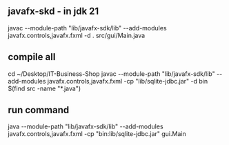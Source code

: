 ## javafx-skd - in jdk 21
javac --module-path "lib/javafx-sdk/lib" --add-modules javafx.controls,javafx.fxml -d . src/gui/Main.java

## compile all
cd ~/Desktop/IT-Business-Shop
javac --module-path "lib/javafx-sdk/lib" --add-modules javafx.controls,javafx.fxml -cp "lib/sqlite-jdbc.jar" -d bin $(find src -name "*.java")

## run command
java --module-path "lib/javafx-sdk/lib" --add-modules javafx.controls,javafx.fxml -cp "bin:lib/sqlite-jdbc.jar" gui.Main